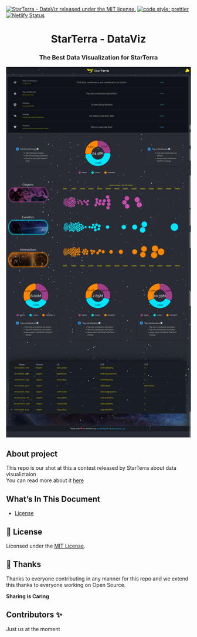 [![StarTerra - DataViz released under the MIT license.](https://img.shields.io/badge/license-MIT-blue.svg)](./LICENSE)
[![code style: prettier](https://img.shields.io/badge/code_style-prettier-ff69b4.svg?style=flat-square)](https://github.com/prettier/prettier)
[![Netlify Status](https://api.netlify.com/api/v1/badges/def4d17b-fce3-422b-9d55-769dca8fe027/deploy-status)](https://starterra-viz.netlify.app/)

<h1 align="center">
  StarTerra - DataViz
</h1>

<h3 align="center">
  The Best Data Visualization for StarTerra
</h3>

<img src="/starterra-viz.png" alt="screenshot"/>

## About project

This repo is our shot at this a contest released by StarTerra about data visualiztaion  
You can read more about it [here](https://medium.com/@StarTerra/starterra-dataset-visualization-contest-ba25429b1886)

## What’s In This Document

- [License](#memo-license)

## :memo: License

Licensed under the [MIT License](./LICENSE).

## 💜 Thanks

Thanks to everyone contributing in any manner for this repo and we extend this thanks to everyone working on Open Source.

**Sharing is Caring**

## Contributors ✨

Just us at the moment
